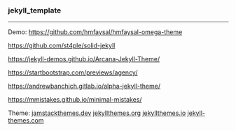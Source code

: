 ### jekyll_template 
---
Demo:
https://github.com/hmfaysal/hmfaysal-omega-theme

https://github.com/st4ple/solid-jekyll



https://jekyll-demos.github.io/Arcana-Jekyll-Theme/

https://startbootstrap.com/previews/agency/

https://andrewbanchich.gitlab.io/alpha-jekyll-theme/

https://mmistakes.github.io/minimal-mistakes/

Theme:
[jamstackthemes.dev](https://jamstackthemes.dev/ssg/jekyll/)
[jekyllthemes.org](http://jekyllthemes.org/)
[jekyllthemes.io](https://jekyllthemes.io/)
[jekyll-themes.com](https://jekyllthemes.io/)



```
```

```
```

```
```


